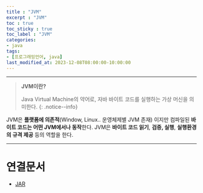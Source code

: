 ```yaml
---
title : "JVM"
excerpt : "JVM"
toc : true
toc_sticky : true
toc_label : "JVM"
categories:
- java
tags:
- [프로그래밍언어, java]
last_modified_at: 2023-12-08T08:00:00-10:00:00
---
```

  
---
  
> **JVM이란?**  
>
> Java Virtual Machine의 약어로, 자바 바이트 코드를 실행하는 가상 머신을 의미한다. 
{: .notice--info}  

JVM은 **플랫폼에 의존적**(Window, Linux.. 운영체제별 JVM 존재) 이지만 컴파일된 **바이트 코드는 어떤 JVM에서나 동작**한다. JVM은 **바이트 코드 읽기**, **검증, 실행**, **실행환경의 규격 제공** 등의 역할을 한다.

---
  
# 연결문서
- [JAR](../../java/java-JAR)